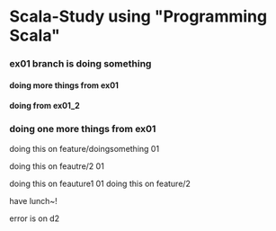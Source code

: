 # Scala-Study using "Programming Scala"

### ex01 branch is doing something


#### doing more things from ex01


#### doing from ex01_2
### doing one more things from ex01


doing this on feature/doingsomething 01

doing this on feautre/2 01

doing this on feauture1 01
doing this on feature/2

have lunch~!




error is on d2

